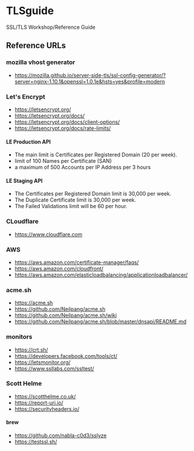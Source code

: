# TLSguide
SSL/TLS Workshop/Reference Guide






## Reference URLs
### mozilla vhost generator
- https://mozilla.github.io/server-side-tls/ssl-config-generator/?server=nginx-1.10.1&openssl=1.0.1e&hsts=yes&profile=modern

### Let's Encrypt
- https://letsencrypt.org/
- https://letsencrypt.org/docs/
- https://letsencrypt.org/docs/client-options/
- https://letsencrypt.org/docs/rate-limits/
#### LE Production API
- The main limit is Certificates per Registered Domain (20 per week). 
- limit of 100 Names per Certificate (SAN)
- a maximum of 500 Accounts per IP Address per 3 hours
#### LE Staging API
- The Certificates per Registered Domain limit is 30,000 per week.
- The Duplicate Certificate limit is 30,000 per week.
- The Failed Validations limit will be 60 per hour.

### CLoudflare
- https://www.cloudflare.com

### AWS
- https://aws.amazon.com/certificate-manager/faqs/
- https://aws.amazon.com/cloudfront/
- https://aws.amazon.com/elasticloadbalancing/applicationloadbalancer/

### acme.sh
- https://acme.sh
- https://github.com/Neilpang/acme.sh
- https://github.com/Neilpang/acme.sh/wiki
- https://github.com/Neilpang/acme.sh/blob/master/dnsapi/README.md


### monitors
- https://crt.sh/
- https://developers.facebook.com/tools/ct/
- https://letsmonitor.org/
- https://www.ssllabs.com/ssltest/

### Scott Helme
- https://scotthelme.co.uk/
- https://report-uri.io/
- https://securityheaders.io/

#### brew
- https://github.com/nabla-c0d3/sslyze
- https://testssl.sh/





